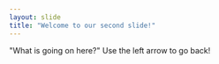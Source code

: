 ```yaml
---
layout: slide
title: "Welcome to our second slide!"
---
```

"What is going on here?"
Use the left arrow to go back!
